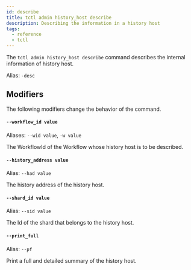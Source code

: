 ```yaml
---
id: describe
title: tctl admin history_host describe
description: Describing the information in a history host
tags:
  - reference
  - tctl
---
```


The `tctl admin history_host describe` command describes the internal information of history host.

Alias: `-desc`

## Modifiers

The following modifiers change the behavior of the command.

#### `--workflow_id value`

Aliases: `--wid value`, `-w value`

The WorkflowId of the Workflow whose history host is to be described.

#### `--history_address value`

Alias: `--had value`

The history address of the history host.

#### `--shard_id value`

Alias: `--sid value`

The Id of the shard that belongs to the history host.

#### `--print_full`

Alias: `--pf`

Print a full and detailed summary of the history host.
